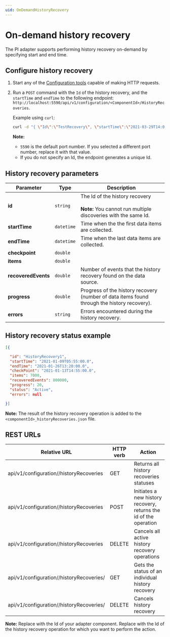 ```yaml
---
uid: OnDemandHistoryRecovery
---
```


# On-demand history recovery

The PI adapter supports performing history recovery on-demand by specifying start and end time.

## Configure history recovery

1. Start any of the [Configuration tools](xref:ConfigurationTools) capable of making HTTP requests.
2. Run a `POST` command with the `Id` of the history recovery, and the `startTime` and `endTime` to the following endpoint: `http://localhost:5590/api/v1/configuration/<ComponentId>/HistoryRecoveries`.

    Example using `curl`:

    ```bash
    curl -d "{ \"Id\":\"TestRecovery\", \"startTime\":\"2021-03-29T14:00:30Z\", \"endTime\":\"2021-03-29T15:00:15Z\"  }" -X PUT "http://localhost:5590/api/v1/configuration/<ComponentId>/HistoryRecoveries"
    ```

    **Note:**

    - `5590` is the default port number. If you selected a different port number, replace it with that value.
    - If you do not specify an Id, the endpoint generates a unique Id.

## History recovery parameters

Parameter | Type| Description
---------|----------|---------
 **id** | `string` | The Id of the history recovery<br><br> **Note:** You cannot run multiple discoveries with the same Id.
 **startTime** | `datetime` | Time when the the first data items are collected.
 **endTime** | `datetime`| Time when the last data items are collected.
| **checkpoint** | `double` | <!--Add description here -->
| **items** | `double` | <!--Add description here -->
| **recoveredEvents** | `double` | Number of events that the history recovery found on the data source.
| **progress** | `double` | Progress of the history recovery (number of data items found through the history recovery).
| **errors** | `string` | Errors encountered during the history recovery.

## History recovery status example

```json
[{ 

  "id": "HistoryRecovery1", 
  "startTime": "2021-01-09T05:55:00.0", 
  "endTime": "2021-01-26T13:20:00.0", 
  "checkPoint": "2021-01-13T14:55:00.0", 
  "items": 7000, 
  "recoveredEvents": 800000, 
  "progress": 20, 
  "status": "Active", 
  "errors": null 

}] 
```

**Note:** The result of the history recovery operation is added to the `<componentId>_historyRecoveries.json` file.

## REST URLs

| Relative URL                                   | HTTP verb | Action |
|------------------------------------------------|-----------|--------|
| api/v1/configuration/_<componentId>_/historyRecoveries | GET       | Returns all history recoveries statuses
| api/v1/configuration/_<componentId>_/historyRecoveries | POST       | Initiates a new history recovery, returns the id of the operation
| api/v1/configuration/_<componentId>_/historyRecoveries | DELETE      | Cancels all active history recovery operations
| api/v1/configuration/_<componentId>_/historyRecoveries/_<operationId>_ |  GET    | Gets the status of an individual history recovery
| api/v1/configuration/_<componentId>_/historyRecoveries/_<operationId>_ | DELETE       | Cancels history recovery

**Note:** Replace _<componentId>_ with the Id of your adapter component. Replace _<operationId>_ with the Id of the history recovery operation for which you want to perform the action.
